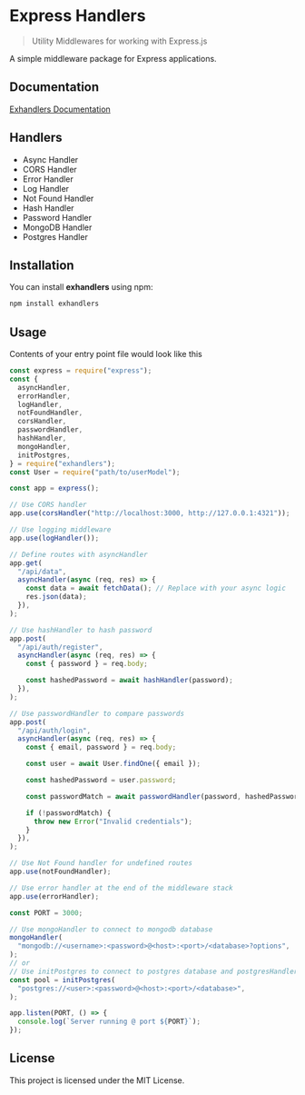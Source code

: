 # Express Handlers

> Utility Middlewares for working with Express.js

A simple middleware package for Express applications.

## Documentation

[Exhandlers Documentation](/docs/documentation.md)

## Handlers

- Async Handler
- CORS Handler
- Error Handler
- Log Handler
- Not Found Handler
- Hash Handler
- Password Handler
- MongoDB Handler
- Postgres Handler

## Installation

You can install **exhandlers** using npm:

```bash
npm install exhandlers
```

## Usage

Contents of your entry point file would look like this

```js
const express = require("express");
const {
  asyncHandler,
  errorHandler,
  logHandler,
  notFoundHandler,
  corsHandler,
  passwordHandler,
  hashHandler,
  mongoHandler,
  initPostgres,
} = require("exhandlers");
const User = require("path/to/userModel");

const app = express();

// Use CORS handler
app.use(corsHandler("http://localhost:3000, http://127.0.0.1:4321"));

// Use logging middleware
app.use(logHandler());

// Define routes with asyncHandler
app.get(
  "/api/data",
  asyncHandler(async (req, res) => {
    const data = await fetchData(); // Replace with your async logic
    res.json(data);
  }),
);

// Use hashHandler to hash password
app.post(
  "/api/auth/register",
  asyncHandler(async (req, res) => {
    const { password } = req.body;

    const hashedPassword = await hashHandler(password);
  }),
);

// Use passwordHandler to compare passwords
app.post(
  "/api/auth/login",
  asyncHandler(async (req, res) => {
    const { email, password } = req.body;

    const user = await User.findOne({ email });

    const hashedPassword = user.password;

    const passwordMatch = await passwordHandler(password, hashedPassword);

    if (!passwordMatch) {
      throw new Error("Invalid credentials");
    }
  }),
);

// Use Not Found handler for undefined routes
app.use(notFoundHandler);

// Use error handler at the end of the middleware stack
app.use(errorHandler);

const PORT = 3000;

// Use mongoHandler to connect to mongodb database
mongoHandler(
  "mongodb://<username>:<password>@<host>:<port>/<database>?options",
);
// or
// Use initPostgres to connect to postgres database and postgresHandler to make queries
const pool = initPostgres(
  "postgres://<user>:<password>@<host>:<port>/<database>",
);

app.listen(PORT, () => {
  console.log(`Server running @ port ${PORT}`);
});
```

## License

This project is licensed under the MIT License.
